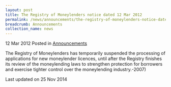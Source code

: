 ```yaml
---
layout: post
title: The Registry of Moneylenders notice dated 12 Mar 2012
permalink: /news/announcements/the-registry-of-moneylenders-notice-dated-12-mar-2012.html
breadcrumb: Announcements
collection_name: news
---
```


12 Mar 2012 Posted in [Announcements](/news/announcements)


The Registry of Moneylenders has temporarily suspended the processing of applications for new moneylender licences, until after the Registry finishes its review of the moneylending laws to strengthen protection for borrowers and exercise tighter control over the moneylending industry.-2007) 

<p class="right-side-updated">Last updated on 25 Nov 2014</p>
